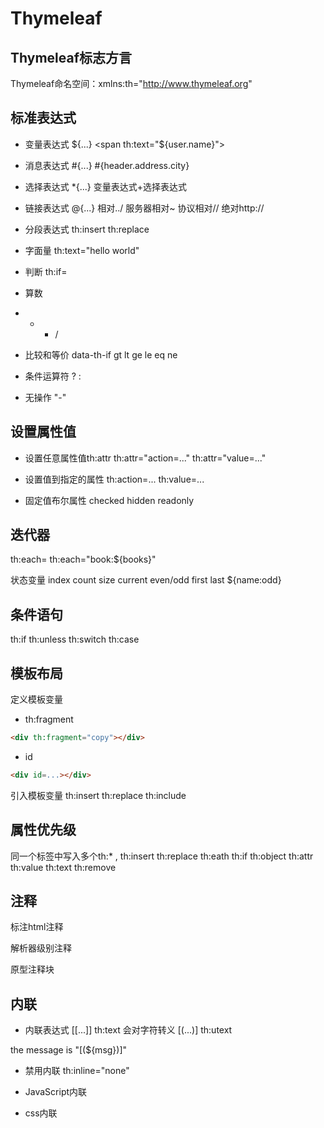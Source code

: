 # Thymeleaf

## Thymeleaf标志方言

<span th:text="...">
<span data-th-text="...">

Thymeleaf命名空间：xmlns:th="http://www.thymeleaf.org"

## 标准表达式

- 变量表达式
  ${...}
  <span th:text="${user.name}">

- 消息表达式
  #{...}
  #{header.address.city}

- 选择表达式
  *{...}
  变量表达式+选择表达式

- 链接表达式
  @{...}
  相对../
  服务器相对~
  协议相对//
  绝对http://

- 分段表达式
  th:insert
  th:replace

- 字面量
  th:text="hello world"

- 判断
  th:if=

- 算数

+ - * /

- 比较和等价
  data-th-if
  gt lt ge le 
  eq ne

- 条件运算符
  ? :

- 无操作
  "-"


## 设置属性值

- 设置任意属性值th:attr
  th:attr="action=..."
  th:attr="value=..."

- 设置值到指定的属性
  th:action=...
  th:value=...

- 固定值布尔属性
  checked
  hidden
  readonly


## 迭代器

th:each=
th:each="book:${books}"

状态变量
index 
count
size
current
even/odd
first
last
${name:odd}


## 条件语句

th:if
th:unless
th:switch	th:case

## 模板布局

定义模板变量

- th:fragment

```html
<div th:fragment="copy"></div>
```

- id

```html
<div id=...></div>
```

引入模板变量
th:insert
th:replace
th:include

## 属性优先级

同一个标签中写入多个th:* ,
th:insert th:replace
th:eath
th:if
th:object
th:attr
th:value
th:text
th:remove


## 注释

标注html注释

解析器级别注释
<!--/* */-->

原型注释块
<!--/*/
/*/-->

## 内联

- 内联表达式
  [[...]] th:text  会对字符转义
  [(...)] th:utext

<p>the message is "[(${msg})]"</p>

- 禁用内联
  th:inline="none"

- JavaScript内联

- css内联

<style th:inline="css">


## 基本对象

#ctx:上下文对象
#locale：
#param：用于检索
#session

# application：

# 上下文对象

# request

#session
#serveletContext

Thymeleaf与Spring Boot集成
依赖 spring-boot-starter-thymeleaf

//自定义thymleaf 和thymeleaf layout dialect 的版本
ext['thymeleaf.version']='3.0.0.RELEASE'
ext['themeleaf-layout-dialect.version']='2.2.0'


## Theymeleaf 实战

修改application.properties
spring.thymeleaf.encoding=utf-8